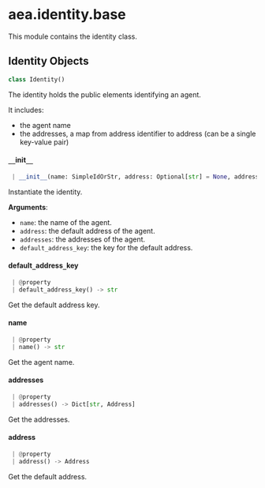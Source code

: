 <a name="aea.identity.base"></a>
# aea.identity.base

This module contains the identity class.

<a name="aea.identity.base.Identity"></a>
## Identity Objects

```python
class Identity()
```

The identity holds the public elements identifying an agent.

It includes:

- the agent name
- the addresses, a map from address identifier to address (can be a single key-value pair)

<a name="aea.identity.base.Identity.__init__"></a>
#### `__`init`__`

```python
 | __init__(name: SimpleIdOrStr, address: Optional[str] = None, addresses: Optional[Dict[str, Address]] = None, default_address_key: str = DEFAULT_LEDGER) -> None
```

Instantiate the identity.

**Arguments**:

- `name`: the name of the agent.
- `address`: the default address of the agent.
- `addresses`: the addresses of the agent.
- `default_address_key`: the key for the default address.

<a name="aea.identity.base.Identity.default_address_key"></a>
#### default`_`address`_`key

```python
 | @property
 | default_address_key() -> str
```

Get the default address key.

<a name="aea.identity.base.Identity.name"></a>
#### name

```python
 | @property
 | name() -> str
```

Get the agent name.

<a name="aea.identity.base.Identity.addresses"></a>
#### addresses

```python
 | @property
 | addresses() -> Dict[str, Address]
```

Get the addresses.

<a name="aea.identity.base.Identity.address"></a>
#### address

```python
 | @property
 | address() -> Address
```

Get the default address.

